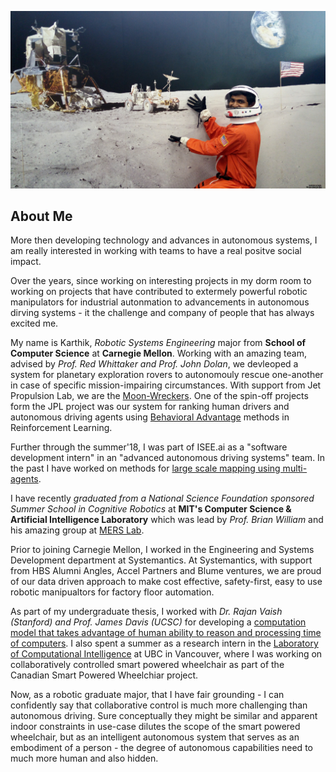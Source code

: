 ![toy gear but Real Deal](https://github.com/pagakarthik/kpaga/blob/master/IMG_20180107_151822.jpg)
## About Me

More then developing technology and advances in autonomous systems, I am really interested in working with teams to have a real positve social impact.

Over the years, since working on interesting projects in my dorm room to working on projects that have contributed to extermely powerful robotic manipulators for industrial autonmation to advancements in autonomous dirving systems - it the challenge and company of people that has always excited me.

My name is Karthik, _Robotic Systems Engineering_ major from **School of Computer Science** at **Carnegie Mellon**. Working with an amazing team, advised by _Prof. Red Whittaker and Prof. John Dolan_, we devleoped a system for planetary exploration rovers to autonomouly rescue one-another in case of specific mission-impairing circumstances. With support from Jet Propulsion Lab, we are the [Moon-Wreckers](https://mrsdprojects.ri.cmu.edu/2017teami/). 
One of the spin-off projects form the JPL project was our system for ranking human drivers and autonomous driving agents using [Behavioral Advantage](https://arxiv.org/abs/1804.08219) methods in Reinforcement Learning.

Further through the summer'18, I was part of ISEE.ai as a "software development intern" in an "advanced autonomous driving systems" team. In the past I have worked on methods for [large scale mapping using multi-agents](https://arxiv.org/abs/1805.02141).

I have recently *graduated from a National Science Foundation sponsored Summer School in Cognitive Robotics* at **MIT's Computer Science & Artificial Intelligence Laboratory** which was lead by _Prof. Brian William_ and his amazing group at [MERS Lab](http://groups.csail.mit.edu/mers/).

Prior to joining Carnegie Mellon, I worked in the Engineering and Systems Development department at Systemantics. At Systemantics, with support from HBS Alumni Angles, Accel Partners and Blume ventures, we are proud of our data driven approach to make cost effective, safety-first, easy to use robotic manipualtors for factory floor automation.

As part of my undergraduate thesis, I worked with _Dr. Rajan Vaish (Stanford) and Prof. James Davis (UCSC)_ for developing a [computation model that takes advantage of human ability to reason and processing time of computers](https://arxiv.org/abs/1509.07543). I also spent a summer as a research intern in the [Laboratory of Computational Intelligence](https://www.cs.ubc.ca/cs-research/lci) at UBC in Vancouver, where I was working on collaboratively controlled smart powered wheelchair as part of the Canadian Smart Powered Wheelchiar project.

Now, as a robotic graduate major, that I have fair grounding - I can confidently say that collaborative control is much more challenging than autonomous driving. Sure conceptually they might be similar and apparent indoor constraints in use-case dilutes the scope of the smart powered wheelchair, but as an intelligent autonomous system that serves as an embodiment of a person - the degree of autonomous capabilities need to much more human and also hidden. 


<!--
![Images have anclamation mark to the left of the square backets][https://octodex.github.com/images/yaktocat.png]

## Welcome to GitHub Pageshttps://arxiv.org/abs/1509.07543

You can use the [editor on GitHub](https://github.com/pagakarthik/karthikpaga.github.io/edit/master/index.md) to maintain and preview the content for your website in Markdown files.
[website][http://pagakarthik.github.io/kpaga]


Whenever you commit to this repository, GitHub Pages will run [Jekyll](https://jekyllrb.com/) to rebuild the pages in your site, from the content in your Markdown files.

### Markdown

Markdown is a lightweight and easy-to-use syntax for styling your writing. It includes conventions for

```markdown

```python
# Markdown comments
#include numpy
#include pandas

print "This is not machine learning!"
```
Syntax highlighted code block

# Header 1 - This is header 1
## Header 2 - This is Header 2
### Header 3 - This is HeADER 3

- Bulleted
- List
- 1. 
- 2.

1. Numbered
2. List
  - Point 1
  - Point 2
**Bold** and _Italic_ and `Code` text
**Is this bold enough?**

_Italics have an under score on either side of the sentence_

`
int a = 1
int b = 1
a+b = 2
cout << The sum of 1 and 1 is 2. <<\n`

[Link](url) and ![Image](src)
[Links come in square brackets][http://www.google.com]

![Images have anclamation mark to the left of the square backets][https://octodex.github.com/images/yaktocat.png]
```

For more details see [GitHub Flavored Markdown](https://guides.github.com/features/mastering-markdown/).

### Jekyll Themes

Your Pages site will use the layout and styles from the Jekyll theme you have selected in your [repository settings](https://github.com/pagakarthik/karthikpaga.github.io/settings). The name of this theme is saved in the Jekyll `_config.yml` configuration file.

### Support or Contact

Having trouble with Pages? Check out our [documentation](https://help.github.com/categories/github-pages-basics/) or [contact support](https://github.com/contact) and we’ll help you sort it out.
-->
